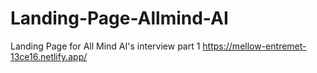 # Landing-Page-Allmind-AI
Landing Page for All Mind AI's interview part 1
https://mellow-entremet-13ce16.netlify.app/
